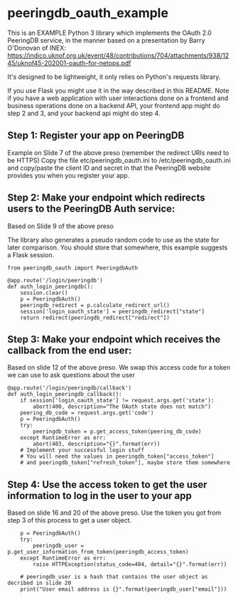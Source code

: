# peeringdb_oauth_example

This is an EXAMPLE Python 3 library which implements the OAuth 2.0 PeeringDB service, in the manner based on a presentation by Barry O'Donovan of INEX: https://indico.uknof.org.uk/event/48/contributions/704/attachments/938/1245/uknof45-202001-oauth-for-netops.pdf

It's designed to be lightweight, it only relies on Python's requests library.

If you use Flask you might use it in the way described in this README.  Note if you have a web application with user interactions done on a frontend and business operations done on a backend API, your frontend app might do step 2 and 3, and your backend api might do step 4.

## Step 1: Register your app on PeeringDB

Example on Slide 7 of the above preso (remember the redirect URIs need to be HTTPS)
Copy the file etc/peeringdb_oauth.ini to /etc/peeringdb_oauth.ini and copy/paste the client ID and secret in that the PeeringDB website provides you when you register your app.

## Step 2: Make your endpoint which redirects users to the PeeringDB Auth service:

Based on Slide 9 of the above preso

The library also generates a pseudo random code to use as the state for later comparison.  You should store that somewhere, this example suggests a Flask session.

```
from peeringdb_oauth import PeeringdbAuth

@app.route('/login/peeringdb')
def auth_login_peeringdb():
    session.clear()
    p = PeeringdbAuth()
    peeringdb_redirect = p.calculate_redirect_url()
    session['login_oauth_state'] = peeringdb_redirect["state"]
    return redirect(peeringdb_redirect["redirect"])
```

## Step 3: Make your endpoint which receives the callback from the end user:

Based on slide 12 of the above preso. We swap this access code for a token we can use to ask questions about the user

```
@app.route('/login/peeringdb/callback')
def auth_login_peeringdb_callback():
    if session['login_oauth_state'] != request.args.get('state'):
        abort(400, description="The OAuth state does not match")
    peering_db_code = request.args.get('code')
    p = PeeringdbAuth()
    try:
        peeringdb_token = p.get_access_token(peering_db_code)
    except RuntimeError as err:
        abort(403, description="{}".format(err))
    # Implement your successful login stuff
    # You will need the values in peeringdb_token["access_token"] 
    # and peeringdb_token["refresh_token"], maybe store them somewhere
```

## Step 4: Use the access token to get the user information to log in the user to your app

Based on slide 16 and 20 of the above preso.  Use the token you got from step 3 of this process to get a user object.

```
    p = PeeringdbAuth()
    try:
        peeringdb_user = p.get_user_information_from_token(peeringdb_access_token)
    except RuntimeError as err:
        raise HTTPException(status_code=404, detail="{}".format(err))

    # peeringdb_user is a hash that contains the user object as decribed in slide 20
    print("User email address is {}".format(peeringdb_user["email"]))
````